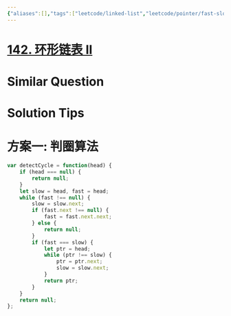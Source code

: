```yaml
---
{"aliases":[],"tags":["leetcode/linked-list","leetcode/pointer/fast-slow/circle"],"review-dates":[],"dg-publish":true,"difficulty":"medium","date-created":"2023-07-30-Sun, 9:28:58 am","date-modified":"2023-07-30-Sun, 9:29:54 am","permalink":"/programming/basic/leetcode/142. 环形链表 II/","dgPassFrontmatter":true}
---
```



# [142. 环形链表 II](https://leetcode.cn/problems/linked-list-cycle-ii/)

# Similar Question

# Solution Tips

# 方案一: 判圈算法

```js
var detectCycle = function(head) {
    if (head === null) {
        return null;
    }
    let slow = head, fast = head;
    while (fast !== null) {
        slow = slow.next;
        if (fast.next !== null) {
            fast = fast.next.next;
        } else {
            return null;
        }
        if (fast === slow) {
            let ptr = head;
            while (ptr !== slow) {
                ptr = ptr.next;
                slow = slow.next;
            }
            return ptr;
        }
    }
    return null;
};
```
